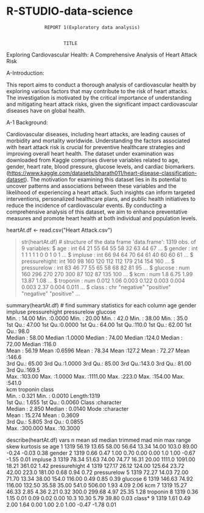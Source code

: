 # R-STUDIO-data-science

                  REPORT 1(Exploratory data analysis)
                                                                                                           
                                                                                                           
                         TITLE
                         
Exploring Cardiovascular Health: A Comprehensive Analysis of Heart Attack Risk   

A-Introduction: 

This report aims to conduct a thorough analysis of cardiovascular health by exploring various factors that may contribute to the risk of heart attacks. The investigation is motivated by the critical importance of understanding and mitigating heart attack risks, given the significant impact cardiovascular diseases have on global health.


A-1 Background:

Cardiovascular diseases, including heart attacks, are leading causes of morbidity and mortality worldwide. Understanding the factors associated with heart attack risk is crucial for preventive healthcare strategies and improving overall heart health. The dataset under examination was downloaded from Kaggle comprises diverse variables related to age, gender, heart rate, blood pressure, glucose levels, and cardiac biomarkers.
(https://www.kaggle.com/datasets/bharath011/heart-disease-classification-dataset).
The motivation for examining this dataset lies in its potential to uncover patterns and associations between these variables and the likelihood of experiencing a heart attack. Such insights can inform targeted interventions, personalized healthcare plans, and public health initiatives to reduce the incidence of cardiovascular events. By conducting a comprehensive analysis of this dataset, we aim to enhance preventative measures and promote heart health at both individual and population levels.

 heartAt.df <- read.csv("Heart Attack.csv")
> str(heartAt.df)  # structure of the data frame
'data.frame':	1319 obs. of  9 variables:
 $ age          : int  64 21 55 64 55 58 32 63 44 67 ...
 $ gender       : int  1 1 1 1 1 0 0 1 0 1 ...
 $ impluse      : int  66 94 64 70 64 61 40 60 60 61 ...
 $ pressurehight: int  160 98 160 120 112 112 179 214 154 160 ...
 $ pressurelow  : int  83 46 77 55 65 58 68 82 81 95 ...
 $ glucose      : num  160 296 270 270 300 87 102 87 135 100 ...
 $ kcm          : num  1.8 6.75 1.99 13.87 1.08 ...
 $ troponin     : num  0.012 1.06 0.003 0.122 0.003 0.004 0.003 2.37 0.004 0.011 ...
 $ class        : chr  "negative" "positive" "negative" "positive" ...


summary(heartAt.df)  # find summary statistics for each column
      age             gender          impluse        pressurehight    pressurelow        glucose     
 Min.   : 14.00   Min.   :0.0000   Min.   :  20.00   Min.   : 42.0   Min.   : 38.00   Min.   : 35.0  
 1st Qu.: 47.00   1st Qu.:0.0000   1st Qu.:  64.00   1st Qu.:110.0   1st Qu.: 62.00   1st Qu.: 98.0  
 Median : 58.00   Median :1.0000   Median :  74.00   Median :124.0   Median : 72.00   Median :116.0  
 Mean   : 56.19   Mean   :0.6596   Mean   :  78.34   Mean   :127.2   Mean   : 72.27   Mean   :146.6  
 3rd Qu.: 65.00   3rd Qu.:1.0000   3rd Qu.:  85.00   3rd Qu.:143.0   3rd Qu.: 81.00   3rd Qu.:169.5  
 Max.   :103.00   Max.   :1.0000   Max.   :1111.00   Max.   :223.0   Max.   :154.00   Max.   :541.0  
      kcm             troponin          class          
 Min.   :  0.321   Min.   : 0.0010   Length:1319       
 1st Qu.:  1.655   1st Qu.: 0.0060   Class :character  
 Median :  2.850   Median : 0.0140   Mode  :character  
 Mean   : 15.274   Mean   : 0.3609                     
 3rd Qu.:  5.805   3rd Qu.: 0.0855                     
 Max.   :300.000   Max.   :10.3000          


 
 describe(heartAt.df)
              vars    n   mean    sd median trimmed   mad   min    max   range  skew kurtosis   se
age              1 1319  56.19 13.65  58.00   56.64 13.34 14.00  103.0   89.00 -0.24    -0.03 0.38
gender           2 1319   0.66  0.47   1.00    0.70  0.00  0.00    1.0    1.00 -0.67    -1.55 0.01
impluse          3 1319  78.34 51.63  74.00   74.77 16.31 20.00 1111.0 1091.00 18.21   361.02 1.42
pressurehight    4 1319 127.17 26.12 124.00  125.64 23.72 42.00  223.0  181.00  0.68     0.94 0.72
pressurelow      5 1319  72.27 14.03  72.00   71.70 13.34 38.00  154.0  116.00  0.49     0.85 0.39
glucose          6 1319 146.63 74.92 116.00  132.50 35.58 35.00  541.0  506.00  1.93     4.09 2.06
kcm              7 1319  15.27 46.33   2.85    4.36  2.21  0.32  300.0  299.68  4.97    25.35 1.28
troponin         8 1319   0.36  1.15   0.01    0.09  0.02  0.00   10.3   10.30  5.79    39.80 0.03
class*           9 1319   1.61  0.49   2.00    1.64  0.00  1.00    2.0    1.00 -0.47    -1.78 0.01
 

